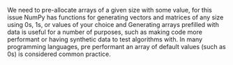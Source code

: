 We need	to	pre-allocate	arrays	of	a	given	size	with	some	value, for this issue  NumPy	has	functions	for	generating	vectors	and	matrices	of	any	size	using	0s,	1s,	or	values	of	your
 choice and  Generating	arrays	prefilled	with	data	is	useful	for	a	number	of	purposes,	such	as	making	code	more  performant	or	having	synthetic	data	to	test	algorithms	with.	In	many	programming	languages,	pre
 performant	an	array	of	default	values	(such	as	0s)	is	considered	common	practice.
